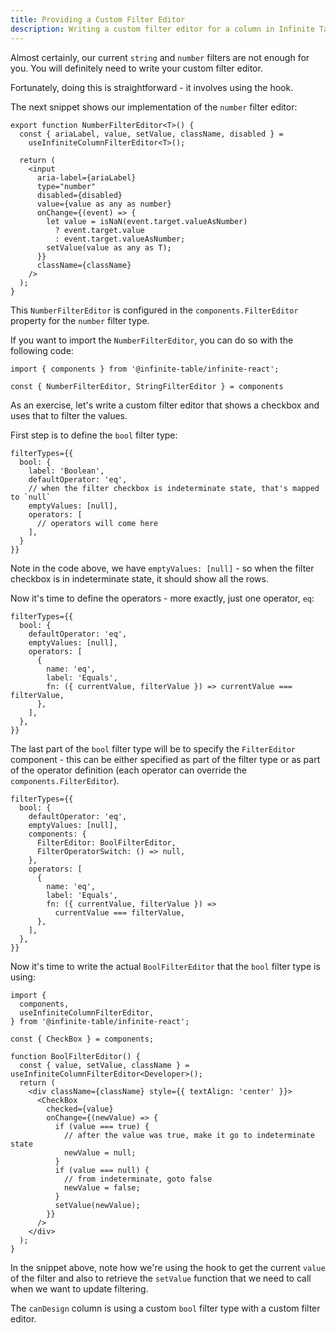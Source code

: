 ```yaml
---
title: Providing a Custom Filter Editor
description: Writing a custom filter editor for a column in Infinite Table is straightforward.
---
```


Almost certainly, our current `string` and `number` filters are not enough for you. You will definitely need to write your custom filter editor.

Fortunately, doing this is straightforward - it involves using the <HookLink name="useInfiniteColumnFilterEditor" /> hook.

The next snippet shows our implementation of the `number` filter editor:

```tsx
export function NumberFilterEditor<T>() {
  const { ariaLabel, value, setValue, className, disabled } =
    useInfiniteColumnFilterEditor<T>();
    
  return (
    <input
      aria-label={ariaLabel}
      type="number"
      disabled={disabled}
      value={value as any as number}
      onChange={(event) => {
        let value = isNaN(event.target.valueAsNumber)
          ? event.target.value
          : event.target.valueAsNumber;
        setValue(value as any as T);
      }}
      className={className}
    />
  );
}
```

<Note>

This `NumberFilterEditor` is configured in the `components.FilterEditor` property for the `number` filter type.

If you want to import the `NumberFilterEditor`, you can do so with the following code:

```tsx
import { components } from '@infinite-table/infinite-react';

const { NumberFilterEditor, StringFilterEditor } = components
```

</Note>

As an exercise, let's write a custom filter editor that shows a checkbox and uses that to filter the values.

First step is to define the `bool` filter type:

```tsx {6} title=Defining_the_bool_filter_type_with_one_emptyValue:_null
filterTypes={{
  bool: {
    label: 'Boolean',
    defaultOperator: 'eq',
    // when the filter checkbox is indeterminate state, that's mapped to `null`
    emptyValues: [null],
    operators: [
      // operators will come here
    ],
  }
}}
```

Note in the code above, we have `emptyValues: [null]` - so when the filter checkbox is in indeterminate state, it should show all the rows.

Now it's time to define the operators - more exactly, just one operator, `eq`:

```tsx {7} title=Defining_the_eq_operator
filterTypes={{
  bool: {
    defaultOperator: 'eq',
    emptyValues: [null],
    operators: [
      {
        name: 'eq',
        label: 'Equals',
        fn: ({ currentValue, filterValue }) => currentValue === filterValue,
      },
    ],
  },
}}
```
The last part of the `bool` filter type will be to specify the `FilterEditor` component - this can be either specified as part of the filter type or as part of the operator definition (each operator can override the `components.FilterEditor`).

```tsx {6} title=Specifying_the_FilterEditor_component
filterTypes={{
  bool: {
    defaultOperator: 'eq',
    emptyValues: [null],
    components: {
      FilterEditor: BoolFilterEditor,
      FilterOperatorSwitch: () => null,
    },
    operators: [
      {
        name: 'eq',
        label: 'Equals',
        fn: ({ currentValue, filterValue }) =>
          currentValue === filterValue,
      },
    ],
  },
}}
```


Now it's time to write the actual `BoolFilterEditor` that the `bool` filter type is using:

```tsx {9} title=BoolFilterEditor
import {
  components,
  useInfiniteColumnFilterEditor,
} from '@infinite-table/infinite-react';

const { CheckBox } = components;

function BoolFilterEditor() {
  const { value, setValue, className } = useInfiniteColumnFilterEditor<Developer>();
  return (
    <div className={className} style={{ textAlign: 'center' }}>
      <CheckBox
        checked={value}
        onChange={(newValue) => {
          if (value === true) {
            // after the value was true, make it go to indeterminate state
            newValue = null;
          }
          if (value === null) {
            // from indeterminate, goto false
            newValue = false;
          }
          setValue(newValue);
        }}
      />
    </div>
  );
}
```

<Note>

In the snippet above, note how we're using the <HookLink name="useInfiniteColumnFilterEditor" /> hook to get the current `value` of the filter and also to retrieve the `setValue` function that we need to call when we want to update filtering.

</Note>

<Sandpack title="Writing a `bool` filter type with a custom filter editor">

<Description>

The `canDesign` column is using a custom `bool` filter type with a custom filter editor.

</Description>

```ts file=checkbox-filter-editor-example.page.tsx
```

</Sandpack>